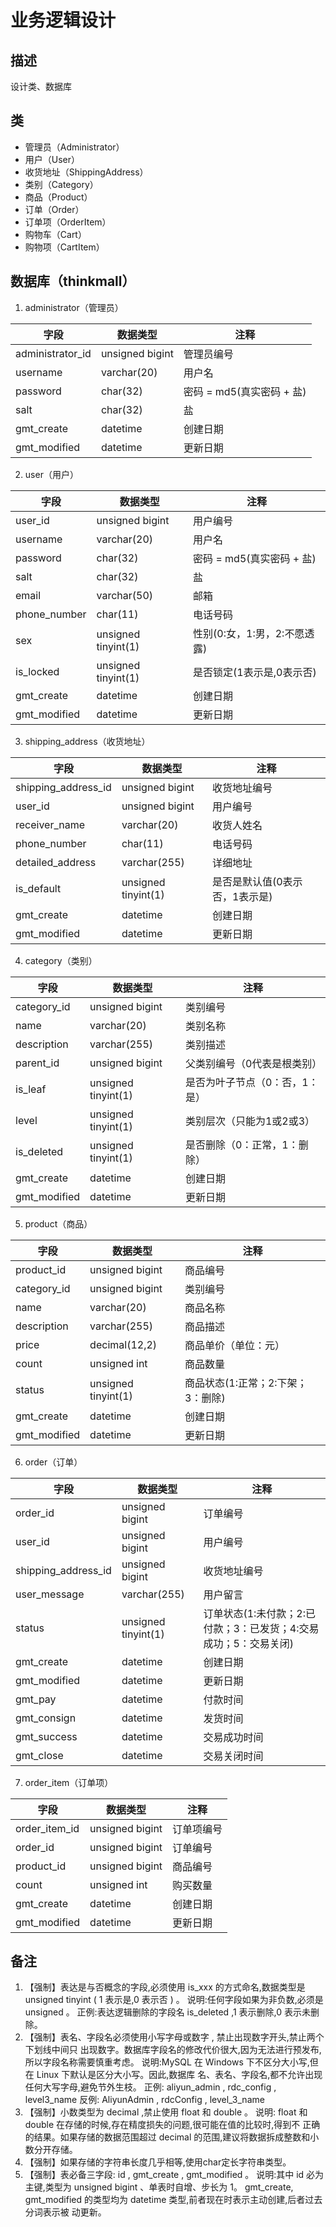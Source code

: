# 业务逻辑设计

## 描述

设计类、数据库

## 类

- 管理员（Administrator）
- 用户（User）
- 收货地址（ShippingAddress）
- 类别（Category）
- 商品（Product）
- 订单（Order）
- 订单项（OrderItem）
- 购物车（Cart）
- 购物项（CartItem）

## 数据库（thinkmall）

1. administrator（管理员）

字段 | 数据类型 | 注释
---- | ---- | ----
administrator_id | unsigned bigint | 管理员编号
username | varchar(20) | 用户名
password | char(32) | 密码 = md5(真实密码 + 盐)
salt | char(32) | 盐
gmt_create | datetime | 创建日期
gmt_modified | datetime | 更新日期

2. user（用户）

字段 | 数据类型 | 注释
---- | ---- | ----
user_id | unsigned bigint | 用户编号
username | varchar(20) | 用户名
password | char(32) | 密码 = md5(真实密码 + 盐)
salt | char(32) | 盐
email | varchar(50) | 邮箱
phone_number | char(11) | 电话号码
sex | unsigned tinyint(1) | 性别(0:女，1:男，2:不愿透露)
is_locked | unsigned tinyint(1) | 是否锁定(1表示是,0表示否)
gmt_create | datetime | 创建日期
gmt_modified | datetime | 更新日期

3. shipping_address（收货地址）

字段 | 数据类型 | 注释
---- | ---- | ----
shipping_address_id | unsigned bigint | 收货地址编号
user_id | unsigned bigint | 用户编号
receiver_name | varchar(20) | 收货人姓名
phone_number | char(11) | 电话号码
detailed_address | varchar(255) | 详细地址
is_default | unsigned tinyint(1) | 是否是默认值(0表示否，1表示是)
gmt_create | datetime | 创建日期
gmt_modified | datetime | 更新日期

4. category（类别）

字段 | 数据类型 | 注释
---- | ---- | ----
category_id | unsigned bigint | 类别编号
name | varchar(20) | 类别名称
description | varchar(255) | 类别描述
parent_id | unsigned bigint | 父类别编号（0代表是根类别）
is_leaf | unsigned tinyint(1) | 是否为叶子节点（0：否，1：是）
level | unsigned tinyint(1) | 类别层次（只能为1或2或3）
is_deleted | unsigned tinyint(1) | 是否删除（0：正常，1：删除）
gmt_create | datetime | 创建日期
gmt_modified | datetime | 更新日期

5. product（商品）

字段 | 数据类型 | 注释
---- | ---- | ----
product_id | unsigned bigint | 商品编号
category_id | unsigned bigint | 类别编号
name | varchar(20) | 商品名称
description | varchar(255) | 商品描述
price | decimal(12,2) | 商品单价（单位：元）
count | unsigned int | 商品数量
status | unsigned tinyint(1) | 商品状态(1:正常；2:下架；3：删除)
gmt_create | datetime | 创建日期
gmt_modified | datetime | 更新日期

6. order（订单）

字段 | 数据类型 | 注释
---- | ---- | ----
order_id | unsigned bigint | 订单编号
user_id | unsigned bigint | 用户编号
shipping_address_id | unsigned bigint | 收货地址编号
user_message | varchar(255) | 用户留言
status | unsigned tinyint(1) | 订单状态(1:未付款；2:已付款；3：已发货；4:交易成功；5：交易关闭)
gmt_create | datetime | 创建日期
gmt_modified | datetime | 更新日期
gmt_pay | datetime | 付款时间
gmt_consign | datetime | 发货时间
gmt_success | datetime | 交易成功时间
gmt_close | datetime | 交易关闭时间

7. order_item（订单项）

字段 | 数据类型 | 注释
---- | ---- | ----
order_item_id | unsigned bigint | 订单项编号
order_id | unsigned bigint | 订单编号
product_id | unsigned bigint | 商品编号
count | unsigned int | 购买数量
gmt_create | datetime | 创建日期
gmt_modified | datetime | 更新日期

## 备注

1. 【强制】表达是与否概念的字段,必须使用 is_xxx 的方式命名,数据类型是 unsigned tinyint
( 1 表示是,0 表示否 ) 。
说明:任何字段如果为非负数,必须是 unsigned 。
正例:表达逻辑删除的字段名 is_deleted ,1 表示删除,0 表示未删除。
2. 【强制】表名、字段名必须使用小写字母或数字 , 禁止出现数字开头,禁止两个下划线中间只
出现数字。数据库字段名的修改代价很大,因为无法进行预发布,所以字段名称需要慎重考虑。
说明:MySQL 在 Windows 下不区分大小写,但在 Linux 下默认是区分大小写。因此,数据库
名、表名、字段名,都不允许出现任何大写字母,避免节外生枝。
正例: aliyun_admin , rdc_config , level3_name
反例: AliyunAdmin , rdcConfig , level_3_name
6. 【强制】小数类型为 decimal ,禁止使用 float 和 double 。
说明: float 和 double 在存储的时候,存在精度损失的问题,很可能在值的比较时,得到不
正确的结果。如果存储的数据范围超过 decimal 的范围,建议将数据拆成整数和小数分开存储。
7. 【强制】如果存储的字符串长度几乎相等,使用char定长字符串类型。
9. 【强制】表必备三字段: id , gmt_create , gmt_modified 。
说明:其中 id 必为主键,类型为 unsigned bigint 、单表时自增、步长为 1。 gmt_create,
gmt_modified 的类型均为 datetime 类型,前者现在时表示主动创建,后者过去分词表示被
动更新。
